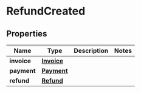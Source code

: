 # RefundCreated

## Properties
Name | Type | Description | Notes
------------ | ------------- | ------------- | -------------
**invoice** | [**Invoice**](Invoice.md) |  | 
**payment** | [**Payment**](Payment.md) |  | 
**refund** | [**Refund**](Refund.md) |  | 
